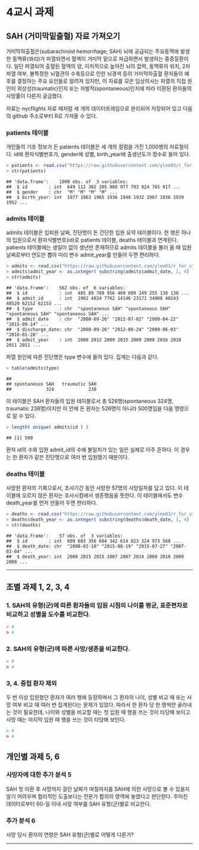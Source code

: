 # 4교시 과제


## SAH (거미막밑출혈) 자료 가져오기

거미막하출혈은(subarachnoid hemorrhage; SAH) 뇌에 공급되는 주요동맥에 발생한 동맥류(꽈리)가 파열되면서 혈액이 거미막 밑으로 파급하면서 발생하는 중증질환이다. 일단 파열되어 출혈된 혈액의 양, 이차적으로  높아진 뇌의 압력, 동맥류의 위치, 2차 파열 여부, 불특정한 뇌혈관의 수축등으로 인한 뇌경색 등이 거미막하출혈 환자들의 예후를 결정하는 주요 요인들로 알려져 있지만, 이 자료를 모은 임상의사는 파열의 직접 원인이 외상성(traumatic)인지 또는 자발적(spontaneous)인지에 따라 이환된 환자들의 사망률이 다른지 궁금했다.


자료는 nycflights 자료 때처럼 세 개의 데이터프레임으로 분리되어 저장되어 있고 다음의 github 주소로부터 R로 가져올 수 있다.

### patients 테이블

개인들의 기초 정보가 든 patients 테이블은 세 개의 컬럼을 가진 1,000행의 자료철이다. id에 환자식별번호가, gender에 성별, birth_year에 출생년도가 정수로 들어 있다.


```r
> patients <- read.csv("https://raw.githubusercontent.com/ylee03/r_for_students_2020/master/dataset/patients.csv", header = TRUE, stringsAsFactors = FALSE) #
> str(patients)
```

```
## 'data.frame':	1000 obs. of  3 variables:
##  $ id        : int  649 112 382 205 980 977 793 924 765 917 ...
##  $ gender    : chr  "M" "M" "M" "M" ...
##  $ birth_year: int  1977 1963 1965 1936 1948 1932 1967 1936 1939 1952 ...
```

### admits 테이블

admits 테이블은 입퇴원 날짜, 진단명이 든 간단한 입원 요약 테이블이다. 한 행은 하나의 입원으로서 환자식별번호(id)로 patients 테이블, deaths 테이블과 연계된다. patients 테이블에는 생일이 없이 생년만 존재하므로 admits 테이블을 불러 올 때 입원날짜로부터 연도만 뽑아 미리 변수 admit_year를 만들어 두면 편리하다.


```r
> admits <- read.csv("https://raw.githubusercontent.com/ylee03/r_for_students_2020/master/dataset/admits.csv", header = TRUE, stringsAsFactors = FALSE) #
> admits$admit_year <- as.integer( substring(admits$admit_date, 1, 4) )
> str(admits)
```

```
## 'data.frame':	562 obs. of  6 variables:
##  $ id            : int  485 89 789 956 469 609 249 255 130 130 ...
##  $ admit_id      : int  1902 4024 7762 14146 23171 34008 40243 48520 62152 62153 ...
##  $ type          : chr  "spontaneous SAH" "spontaneous SAH" "spontaneous SAH" "spontaneous SAH" ...
##  $ admit_date    : chr  "2008-09-26" "2012-07-02" "2009-04-22" "2015-09-14" ...
##  $ discharge_date: chr  "2008-09-26" "2012-08-24" "2009-06-03" "2016-01-28" ...
##  $ admit_year    : int  2008 2012 2009 2015 2009 2008 2016 2018 2011 2011 ...
```
파열 원인에 따른 진단명은 type 변수에 들어 있다. 집계는 다음과 같다.


```r
> table(admits$type)
```

```
## 
## spontaneous SAH   traumatic SAH 
##             324             238
```
이 테이블은 SAH 환자들의 입원 테이블로서 총 526행(spontaneous 324명, traumatic 238명)이지만 이 안에 든 환자는 526명이 아니라 500명임을 다음 명령으로 알 수 있다.


```r
> length( unique( admits$id ) )
```

```
## [1] 500
```
환자 id의 수와 입원 admit_id의 수에 불일치가 있는 일은 실제로 아주 흔하다.  이 경우는 한 환자가 같은 진단명으로 여러 번 입원했기 때문이다.


### deaths 테이블

사망한 환자의 기록으로서, 조사기간 동안 사망한 57명의 사망일자를 담고 있다. 이 테이블에 오르지 않은 환자는 조사시점에서 생존했음을 뜻한다. 이 테이블에서도 변수 death_year를 먼저 만들어 두면 편리하다.


```r
> deaths <- read.csv("https://raw.githubusercontent.com/ylee03/r_for_students_2020/master/dataset/deaths.csv", header = TRUE, stringsAsFactors = FALSE) #
> deaths$death_year <- as.integer( substring(deaths$death_date, 1, 4) )
> str(deaths)
```

```
## 'data.frame':	57 obs. of  3 variables:
##  $ id        : int  609 683 356 604 342 614 823 324 973 568 ...
##  $ death_date: chr  "2008-02-10" "2015-08-19" "2015-07-27" "2007-03-04" ...
##  $ death_year: int  2008 2015 2015 2007 2007 2014 2008 2010 2009 2008 ...
```

---

## 조별 과제 1, 2, 3, 4

### 1. SAH의 유형(군)에 따른 환자들의 입원 시점의 나이를 평균, 표준편차로 비교하고 성별을 도수를 비교한다.



```r
> #
> #
```


### 2. SAH의 유형(군)에 따른 사망/생존을 비교한다.




```r
> #
> #
```


### 3, 4. 중첩 환자 제외

두 번 이상 입원했던 환자가 여러 행에 등장하며서 그 환자의 나이, 성별 비교 때 또는 사망 여부 비교 때 여러 번 집계된다는 문제가 있었다. 따라서 한 환자 당 한 행씩만 골라내는 것이 필요한데, 나이와 성별을 비교할 때는 첫 입원 때 행을 쓰는 것이 타당해 보이고 사망 때는 마지막 입원 때 행을 쓰는 것이 타당해 보인다.




```r
> #
> #
```


## 개인별 과제 5, 6

### 사망자에 대한 추가 분석 5

SAH 첫 이환 후 사망까지 걸린 날짜가 며칠까지를 SAH에 의한 사망으로 볼 수 있을지 알기 어려우며 합리적인 도출보다는 전문가 합의의 영역에 놓였다고 판단한다. 주어진 데이터로부터 60-일 이내 사망 여부를 SAH 유형(군)별로 비교한다.


### 추가 분석 6

사망 당시 환자의 연령은 SAH 유형(군)별로 어떻게 다른가?








---
